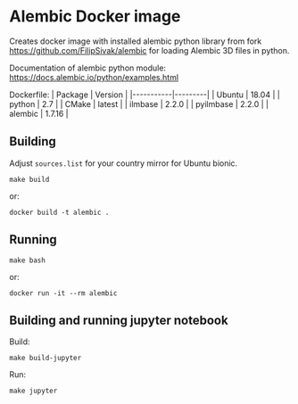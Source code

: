 # Alembic Docker image
Creates docker image with installed alembic python library from fork https://github.com/FilipSivak/alembic for loading Alembic 3D files in python.

Documentation of alembic python module: https://docs.alembic.io/python/examples.html

Dockerfile:
| Package   | Version |
|-----------|---------|
| Ubuntu    | 18.04   |
| python    | 2.7     |
| CMake     | latest  |
| ilmbase   | 2.2.0   |
| pyilmbase | 2.2.0   |
| alembic   | 1.7.16  |

## Building
Adjust `sources.list` for your country mirror for Ubuntu bionic.
```
make build
```

or:
```
docker build -t alembic .
```

## Running
```
make bash
```

or:
```
docker run -it --rm alembic
```

## Building and running jupyter notebook
Build:
```
make build-jupyter
```

Run:
```
make jupyter
```
